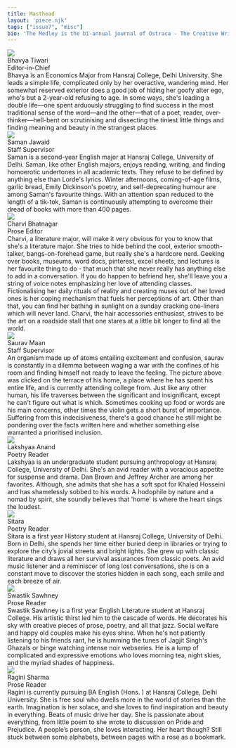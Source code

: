 ```yaml
---
title: Masthead
layout: 'piece.njk'
tags: ["issue7", "misc"]
bio: 'The Medley is the bi-annual journal of Ostraca - The Creative Writing Society of Hansraj College, University of Delhi.'
---
```


<div class="masthead-item">
    <img class= "masthead-image" src="\images\issue7img\btiwari_misc7.jpg">
    <div class="masthead-content">
        <div class="masthead-title">Bhavya Tiwari</div>
        <div class="masthead-subtitle">Editor-in-Chief</div>
        <div class="masthead-text">Bhavya is an Economics Major from Hansraj College, Delhi University. She leads a simple life, complicated only by her overactive, wandering mind. Her somewhat reserved exterior does a good job of hiding her goofy alter ego, who's but a 2-year-old refusing to age. In some ways, she's leading a double life—one spent arduously struggling to find success in the most traditional sense of the word—and the other—that of a poet, reader, over-thinker—hell-bent on scrutinising and dissecting the tiniest little things and finding meaning and beauty in the strangest places.</div>
    </div>
</div>
<div class="masthead-item">
    <img class= "masthead-image" src="/images/issue7img/sjawaid_misc7.jpeg">
    <div class="masthead-content">
        <div class="masthead-title">Saman Jawaid</div>
        <div class="masthead-subtitle">Staff Supervisor</div>
        <div class="masthead-text">Saman is a second-year English major at Hansraj College, University of Delhi. Saman, like other English majors, enjoys reading, writing, and finding homoerotic undertones in all academic texts. They refuse to be defined by anything else than Lorde's lyrics.
Winter afternoons, coming-of-age films, garlic bread, Emily Dickinson's poetry, and self-deprecating humour are among Saman's favourite things. With an attention span reduced to the length of a tik-tok, Saman is continuously attempting to overcome their dread of books with more than 400 pages.</div>
    </div>
</div>

<div class="masthead-item">
    <img class= "masthead-image" src="/images/issue7img/cbhatnagar_misc7.jpeg">
    <div class="masthead-content">
        <div class="masthead-title">Charvi Bhatnagar</div>
        <div class="masthead-subtitle">Prose Editor</div>
        <div class="masthead-text">Charvi, a literature major, will make it very obvious for you to know that she's a literature major. She tries to hide behind the cool, exterior smooth-talker, bangs-on-forehead game, but really she's a hardcore nerd. Geeking over books, museums, word docs, pinterest, excel sheets, and lectures is her favourite thing to do - that much that she never really has anything else to add in a conversation. If you do happen to befriend her, she'll leave you a string of voice notes emphasizing her love of attending classes. Fictionalising her daily rituals of reality and creating muses out of her loved ones is her coping mechanism that fuels her perceptions of art. Other than that, you can find her bathing in sunlight on a sunday cracking one-liners which will never land. Charvi, the hair accessories enthusiast, strives to be the art on a roadside stall that one stares at a little bit longer to find all the world.</div>
    </div>
</div>

<div class="masthead-item">
    <img class= "masthead-image" src="/images/issue7img/smaan_misc7.jpeg">
    <div class="masthead-content">
        <div class="masthead-title">Saurav Maan</div>
        <div class="masthead-subtitle">Staff Supervisor</div>
        <div class="masthead-text">An organism made up of atoms entailing excitement and confusion, saurav is constantly in a dilemma between waging a war with the confines of his room and finding himself not ready to leave the feeling. The picture above was clicked on the terrace of his home, a place where he has spent his entire life, and is currently attending college from. Just like any other human, his life traverses between the significant and insignificant, except he can't figure out what is which. Sometimes cooking up food or words are his main concerns, other times the violin gets a short burst of importance. Suffering from this indecisiveness, there's a good chance he still might be pondering over the facts written here and whether something else warranted a prioritised inclusion.</div>
    </div>
</div>

<div class="masthead-item">
    <img class= "masthead-image" src="/images/issue7img/lanand_misc7.jpg">
    <div class="masthead-content">
        <div class="masthead-title">Lakshyaa Anand</div>
        <div class="masthead-subtitle">Poetry Reader</div>
        <div class="masthead-text">Lakshyaa is an undergraduate student pursuing anthropology at Hansraj College, University of Delhi. She's an avid reader with a voracious appetite for suspense and drama. Dan Brown and Jeffrey Archer are among her favorites. Although, she admits that she has a soft spot for Khaled Hosseini and has shamelessly sobbed to his words. A hodophile by nature and a nomad by spirit, she soundly believes that 'home' is where the heart sings the loudest.
</div>
    </div>
</div>
<div class="masthead-item">
    <img class= "masthead-image" src="\images\issue7img\sitara_misc7.jpeg">
    <div class="masthead-content">
        <div class="masthead-title">Sitara</div>
        <div class="masthead-subtitle">Poetry Reader</div>
        <div class="masthead-text">Sitara is a first year History student at Hansraj College, University of Delhi. Born in Delhi, she spends her time either buried deep in libraries or trying to explore the city’s jovial streets and bright lights. She grew up with classic literature and draws all her survival assurances from classic poets. An avid music listener and a reminiscer of long lost conversations, she is on a constant move to discover the stories hidden in each song, each smile and each breeze of air.</div>
    </div>
</div>
<div class="masthead-item">
    <img class= "masthead-image" src="/images/issue7img/ssawhney_misc7.jpg">
    <div class="masthead-content">
        <div class="masthead-title">Swastik Sawhney</div>
        <div class="masthead-subtitle">Prose Reader</div>
        <div class="masthead-text">Swastik Sawhney is a first year English Literature student at Hansraj College. His artistic thirst led him to the cascade of words. He decorates his sky with creative pieces of prose, poetry, and all that jazz. Social welfare and happy old couples make his eyes shine. When he's not patiently listening to his friends rant, he is humming the tunes of Jagjit Singh's Ghazals or binge watching intense noir webseries. He is a lump of complicated and expressive emotions who loves morning tea, night skies, and the myriad shades of happiness.</div>
    </div>
</div>
<div class="masthead-item">
    <img class= "masthead-image" src="\images\issue7img\rsharma_misc7.jpg">
    <div class="masthead-content">
        <div class="masthead-title">Ragini Sharma</div>
        <div class="masthead-subtitle">Prose Reader</div>
        <div class="masthead-text">Ragini is currently pursuing BA English (Hons. ) at Hansraj College, Delhi University. She is free soul who dwells more in the world of stories than the earth. Imagination is her solace, and she loves to find inspiration and beauty in everything. Beats of music drive her day. She is passionate about everything, from little poem to she wrote to discussion on Pride and Prejudice.
A people’s person, she loves interacting.
Her heart though? Still stuck between some alphabets, between pages with a rose as a bookmark.</div>
    </div>
</div>